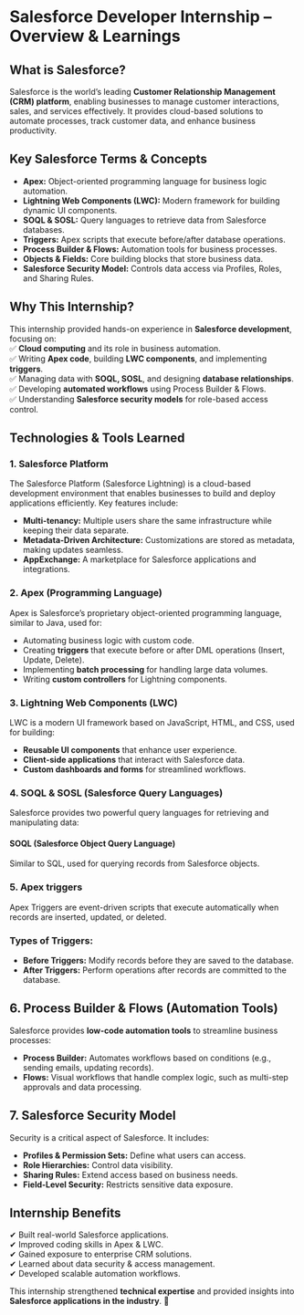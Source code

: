 # **Salesforce Developer Internship – Overview & Learnings**  

## **What is Salesforce?**  
Salesforce is the world’s leading **Customer Relationship Management (CRM) platform**, enabling businesses to manage customer interactions, sales, and services effectively. It provides cloud-based solutions to automate processes, track customer data, and enhance business productivity.  

## **Key Salesforce Terms & Concepts**  
- **Apex:** Object-oriented programming language for business logic automation.  
- **Lightning Web Components (LWC):** Modern framework for building dynamic UI components.  
- **SOQL & SOSL:** Query languages to retrieve data from Salesforce databases.  
- **Triggers:** Apex scripts that execute before/after database operations.  
- **Process Builder & Flows:** Automation tools for business processes.  
- **Objects & Fields:** Core building blocks that store business data.  
- **Salesforce Security Model:** Controls data access via Profiles, Roles, and Sharing Rules.  

## **Why This Internship?**  
This internship provided hands-on experience in **Salesforce development**, focusing on:  
✅ **Cloud computing** and its role in business automation.  
✅ Writing **Apex code**, building **LWC components**, and implementing **triggers**.  
✅ Managing data with **SOQL, SOSL**, and designing **database relationships**.  
✅ Developing **automated workflows** using Process Builder & Flows.  
✅ Understanding **Salesforce security models** for role-based access control.  

## Technologies & Tools Learned

### 1. Salesforce Platform  
The Salesforce Platform (Salesforce Lightning) is a cloud-based development environment that enables businesses to build and deploy applications efficiently. Key features include:  
- **Multi-tenancy:** Multiple users share the same infrastructure while keeping their data separate.  
- **Metadata-Driven Architecture:** Customizations are stored as metadata, making updates seamless.  
- **AppExchange:** A marketplace for Salesforce applications and integrations.  

### 2. Apex (Programming Language)  
Apex is Salesforce’s proprietary object-oriented programming language, similar to Java, used for:  
- Automating business logic with custom code.  
- Creating **triggers** that execute before or after DML operations (Insert, Update, Delete).  
- Implementing **batch processing** for handling large data volumes.  
- Writing **custom controllers** for Lightning components.  

### 3. Lightning Web Components (LWC)  
LWC is a modern UI framework based on JavaScript, HTML, and CSS, used for building:  
- **Reusable UI components** that enhance user experience.  
- **Client-side applications** that interact with Salesforce data.  
- **Custom dashboards and forms** for streamlined workflows.  

### 4. SOQL & SOSL (Salesforce Query Languages)  
Salesforce provides two powerful query languages for retrieving and manipulating data:  

#### **SOQL (Salesforce Object Query Language)**  
Similar to SQL, used for querying records from Salesforce objects.  

### 5. Apex triggers  
Apex Triggers are event-driven scripts that execute automatically when records are inserted, updated, or deleted.  

### **Types of Triggers:**  
- **Before Triggers:** Modify records before they are saved to the database.  
- **After Triggers:** Perform operations after records are committed to the database.  

## **6. Process Builder & Flows (Automation Tools)**  
Salesforce provides **low-code automation tools** to streamline business processes:  

- **Process Builder:** Automates workflows based on conditions (e.g., sending emails, updating records).  
- **Flows:** Visual workflows that handle complex logic, such as multi-step approvals and data processing.  

## **7. Salesforce Security Model**  
Security is a critical aspect of Salesforce. It includes:  
- **Profiles & Permission Sets:** Define what users can access.  
- **Role Hierarchies:** Control data visibility.  
- **Sharing Rules:** Extend access based on business needs.  
- **Field-Level Security:** Restricts sensitive data exposure.  


## **Internship Benefits**  
✔ Built real-world Salesforce applications.  
✔ Improved coding skills in Apex & LWC.  
✔ Gained exposure to enterprise CRM solutions.  
✔ Learned about data security & access management.  
✔ Developed scalable automation workflows.  

This internship strengthened **technical expertise** and provided insights into **Salesforce applications in the industry**. 🚀  


